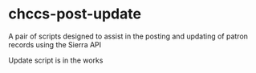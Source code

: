# chccs-post-update
A pair of scripts designed to assist in the posting and updating of patron records using the Sierra API

Update script is in the works